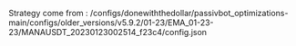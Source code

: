 Strategy come from : /configs/donewiththedollar/passivbot_optimizations-main/configs/older_versions/v5.9.2/01-23/EMA_01-23-23/MANAUSDT_20230123002514_f23c4/config.json